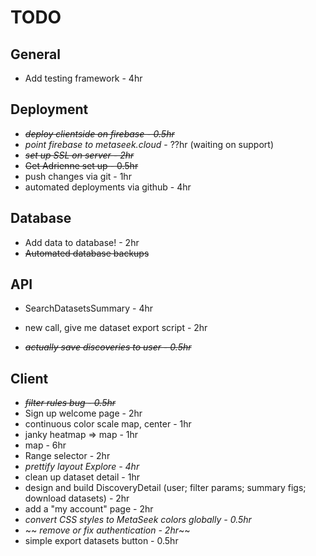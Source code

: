 # TODO

## General
* Add testing framework - 4hr

## Deployment
* ~~*deploy clientside on firebase - 0.5hr*~~
* *point firebase to metaseek.cloud* - ??hr (waiting on support)
* ~~*set up SSL on server - 2hr*~~
* ~~Get Adrienne set up - 0.5hr~~
* push changes via git - 1hr
* automated deployments via github - 4hr

## Database
* Add data to database! - 2hr
* ~~Automated database backups~~

## API
* SearchDatasetsSummary - 4hr
* new call, give me dataset export script - 2hr

* ~~*actually save discoveries to user - 0.5hr*~~

## Client
* ~~*filter rules bug - 0.5hr*~~
* Sign up welcome page - 2hr
* continuous color scale map, center - 1hr
* janky heatmap => map - 1hr
* map - 6hr
* Range selector - 2hr
* *prettify layout Explore - 4hr*
* clean up dataset detail - 1hr
* design and build DiscoveryDetail (user; filter params; summary figs; download datasets) - 2hr
* add a "my account" page - 2hr
* *convert CSS styles to MetaSeek colors globally - 0.5hr*
* ~~ *remove or fix authentication - 2hr*~~
* simple export datasets button - 0.5hr

